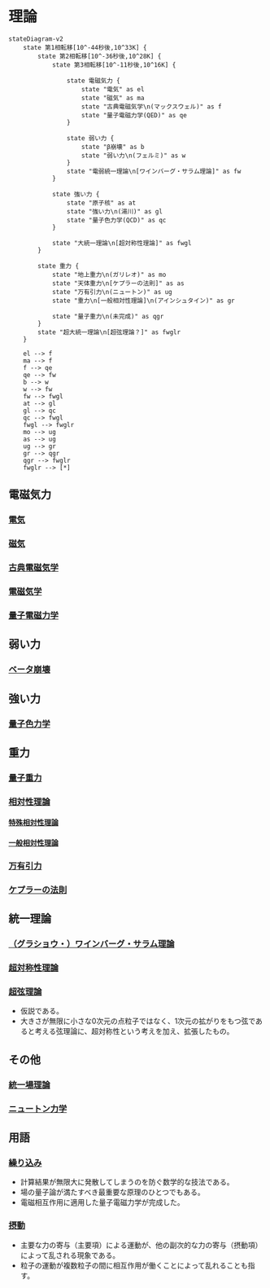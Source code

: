 # 理論

```mermaid
stateDiagram-v2
    state 第1相転移[10^-44秒後,10^33K] {
        state 第2相転移[10^-36秒後,10^28K] {
            state 第3相転移[10^-11秒後,10^16K] {

                state 電磁気力 {
                    state "電気" as el
                    state "磁気" as ma
                    state "古典電磁気学\n(マックスウェル)" as f
                    state "量子電磁力学(QED)" as qe
                }

                state 弱い力 {
                    state "β崩壊" as b
                    state "弱い力\n(フェルミ)" as w
                }
                state "電弱統一理論\n[ワインバーグ・サラム理論]" as fw
            }

            state 強い力 {
                state "原子核" as at
                state "強い力\n(湯川)" as gl
                state "量子色力学(QCD)" as qc
            }

            state "大統一理論\n[超対称性理論]" as fwgl
        }

        state 重力 {
            state "地上重力\n(ガリレオ)" as mo
            state "天体重力\n[ケプラーの法則]" as as
            state "万有引力\n(ニュートン)" as ug
            state "重力\n[一般相対性理論]\n(アインシュタイン)" as gr
            
            state "量子重力\n(未完成)" as qgr
        }
        state "超大統一理論\n[超弦理論？]" as fwglr
    }

    el --> f
    ma --> f
    f --> qe
    qe --> fw
    b --> w
    w --> fw
    fw --> fwgl
    at --> gl
    gl --> qc
    qc --> fwgl
    fwgl --> fwglr
    mo --> ug
    as --> ug
    ug --> gr
    gr --> qgr
    qgr --> fwglr
    fwglr --> [*]
```

## 電磁気力

### [電気](https://ja.wikipedia.org/wiki/%E9%9B%BB%E6%B0%97)

### [磁気](https://ja.wikipedia.org/wiki/%E7%A3%81%E6%80%A7)

### [古典電磁気学](https://ja.wikipedia.org/wiki/%E5%8F%A4%E5%85%B8%E9%9B%BB%E7%A3%81%E6%B0%97%E5%AD%A6)

### [電磁気学](https://ja.wikipedia.org/wiki/%E9%9B%BB%E7%A3%81%E6%B0%97%E5%AD%A6)

### [量子電磁力学](https://ja.wikipedia.org/wiki/%E9%87%8F%E5%AD%90%E9%9B%BB%E7%A3%81%E5%8A%9B%E5%AD%A6)

## 弱い力

### [ベータ崩壊](https://ja.wikipedia.org/wiki/%E3%83%99%E3%83%BC%E3%82%BF%E5%B4%A9%E5%A3%8A)

## 強い力

### [量子色力学](https://ja.wikipedia.org/wiki/%E9%87%8F%E5%AD%90%E8%89%B2%E5%8A%9B%E5%AD%A6)

## 重力

### [量子重力](https://ja.wikipedia.org/wiki/%E9%87%8F%E5%AD%90%E9%87%8D%E5%8A%9B%E7%90%86%E8%AB%96)

### [相対性理論](https://ja.wikipedia.org/wiki/%E7%9B%B8%E5%AF%BE%E6%80%A7%E7%90%86%E8%AB%96)

#### [特殊相対性理論](https://ja.wikipedia.org/wiki/%E7%89%B9%E6%AE%8A%E7%9B%B8%E5%AF%BE%E6%80%A7%E7%90%86%E8%AB%96)

#### [一般相対性理論](https://ja.wikipedia.org/wiki/%E4%B8%80%E8%88%AC%E7%9B%B8%E5%AF%BE%E6%80%A7%E7%90%86%E8%AB%96)

### [万有引力](https://ja.wikipedia.org/wiki/%E4%B8%87%E6%9C%89%E5%BC%95%E5%8A%9B)

### [ケプラーの法則](https://ja.wikipedia.org/wiki/%E3%82%B1%E3%83%97%E3%83%A9%E3%83%BC%E3%81%AE%E6%B3%95%E5%89%87)

## 統一理論

### [（グラショウ・）ワインバーグ・サラム理論](https://ja.wikipedia.org/wiki/%E3%83%AF%E3%82%A4%E3%83%B3%E3%83%90%E3%83%BC%E3%82%B0%EF%BC%9D%E3%82%B5%E3%83%A9%E3%83%A0%E7%90%86%E8%AB%96)

### [超対称性理論](https://ja.wikipedia.org/wiki/%E8%B6%85%E5%AF%BE%E7%A7%B0%E6%80%A7%E7%90%86%E8%AB%96)

### [超弦理論](https://ja.wikipedia.org/wiki/%E8%B6%85%E5%BC%A6%E7%90%86%E8%AB%96)

- 仮説である。
- 大きさが無限に小さな0次元の点粒子ではなく、1次元の拡がりをもつ弦であると考える弦理論に、超対称性という考えを加え、拡張したもの。

## その他

### [統一場理論](https://ja.wikipedia.org/wiki/%E7%B5%B1%E4%B8%80%E5%A0%B4%E7%90%86%E8%AB%96)

### [ニュートン力学](https://ja.wikipedia.org/wiki/%E3%83%8B%E3%83%A5%E3%83%BC%E3%83%88%E3%83%B3%E5%8A%9B%E5%AD%A6)

## 用語

### [繰り込み](https://ja.wikipedia.org/wiki/%E7%B9%B0%E3%82%8A%E8%BE%BC%E3%81%BF)

- 計算結果が無限大に発散してしまうのを防ぐ数学的な技法である。
- 場の量子論が満たすべき最重要な原理のひとつでもある。
- 電磁相互作用に適用した量子電磁力学が完成した。

### [摂動](https://ja.wikipedia.org/wiki/%E6%91%82%E5%8B%95)

- 主要な力の寄与（主要項）による運動が、他の副次的な力の寄与（摂動項）によって乱される現象である。
- 粒子の運動が複数粒子の間に相互作用が働くことによって乱れることも指す。
